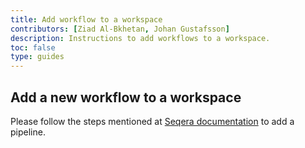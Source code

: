 ```yaml
---
title: Add workflow to a workspace
contributors: [Ziad Al-Bkhetan, Johan Gustafsson]
description: Instructions to add workflows to a workspace.
toc: false
type: guides
---
```


## Add a new workflow to a workspace

Please follow the steps mentioned at [Seqera documentation](https://docs.seqera.io/latest/launch/launchpad/#adding-a-new-pipeline) to add a pipeline. 
